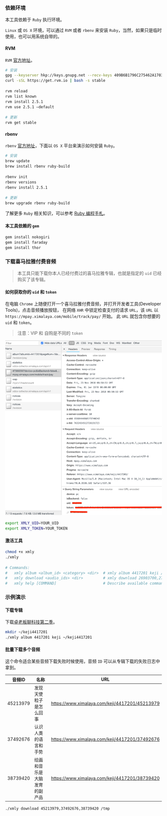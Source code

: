 ### 依赖环境

本工具依赖于 `Ruby` 执行环境。

`Linux` 或 `OS X` 环境，可以通过 `RVM` 或者 `rbenv` 来安装 `Ruby`，当然，如果只是临时使用，也可以用系统自带的。

#### RVM

`RVM` [官方地址](http://rvm.io/)。

```bash
# 安装
gpg --keyserver hkp://keys.gnupg.net --recv-keys 409B6B1796C275462A1703113804BB82D39DC0E3 7D2BAF1CF37B13E2069D6956105BD0E739499BDB
curl -sSL https://get.rvm.io | bash -s stable

rvm reload
rvm list known
rvm install 2.5.1
rvm use 2.5.1 —default

# 更新
rvm get stable
```

#### rbenv 

`rbenv` [官方地址](https://github.com/rbenv/rbenv)，下面以 `OS X` 平台来演示如何安装 `Ruby`。


```bash
# 安装
brew update
brew install rbenv ruby-build

rbenv init
rbenv versions
rbenv install 2.5.1

# 更新
brew upgrade rbenv ruby-build
```

了解更多 `Ruby` 相关知识，可以参考 [Ruby 编程手札](https://github.com/jameszhan/notes-ruby)。

#### 本工具依赖的 `gem`

```bash
gem install nokogiri
gem install faraday
gem install thor
```

### 下载喜马拉雅付费音频

> 本工具只能下载你本人已经付费过的喜马拉雅专辑，也就是指定的 `uid` 已经购买了该专辑。

#### 如何获取你的 `uid` 和 `token`

在电脑 `Chrome` 上随便打开一个喜马拉雅付费音频，并打开开发者工具(Developer Tools)，点击音频播放按钮，
在网络 `XHR` 中锁定检查支付的请求 `URL`，该 `URL` 以 `https://mpay.ximalaya.com/mobile/track/pay/` 开始。
此 `URL` 就包含你想要的 `uid` 和 `token`。

> 注意：VIP 和 自购是不同的 `token`

![uid_token.png](./uid_token.png)

```bash
export XMLY_UID=YOUR_UID
export XMLY_TOKEN=YOUR_TOKEN
```

#### 激活工具

```bash
chmod +x xmly
./xmly

# Commands:
#   xmly album <album_id> <category> <dir>  # xmly album 4417201 keji /tmp
#   xmly download <audio_ids> <dir>         # xmly download 26903700,27251627 /tmp
#   xmly help [COMMAND]                     # Describe available commands or one specific command
```

### 示例演示

#### 下载专辑

下载[卓老板聊科技第二季](https://www.ximalaya.com/keji/4417201/)。

```bash
mkdir ~/keji4417201
./xmly album 4417201 keji ~/keji4417201
```

#### 批量下载多个音频

这个命令适合某些音频下载失败时候使用，音频 `ID` 可以从专辑下载的失败日志中拿到。

音频ID | 名称 | URL 
--- | --- | ---
45213979 | 发现天使粒子是怎么回事 | https://www.ximalaya.com/keji/4417201/45213979
37492676 | 认识人类的语言和手势 | https://www.ximalaya.com/keji/4417201/37492676
38739420 | 绘画和音乐是大脑发育的副产品 | https://www.ximalaya.com/keji/4417201/38739420

```bash
./xmly download 45213979,37492676,38739420 /tmp
```
